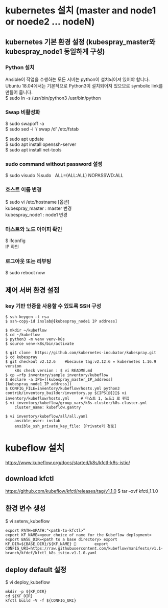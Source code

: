 # kubernetes 설치 (master and node1 or noede2 ... nodeN)
## kubernetes 기본 환경 설정 (kubespray_master와 kubespray_node1 동일하게 구성)

### Python 설치
Ansible이 작업을 수행하는 모든 서버는 python이 설치되어져 있어야 합니다. Ubuntu 18.04에서는 기본적으로 Python3이 설치되어져 있으므로 symbolic link를 만들어 줍니다.    
$ sudo ln -s /usr/bin/python3 /usr/bin/python    

### Swap 비활성화    
$ sudo swapoff -a    
$ sudo sed -i '/ swap /d' /etc/fstab    

$ sudo apt update    
$ sudo apt install openssh-server     
$ sudo apt install net-tools      

### sudo command without password 설정
$ sudo visudo 
   %sudo   ALL=(ALL:ALL) NOPASSWD:ALL     

### 호스트 이름 변경 
$ sudo vi /etc/hostname [옵션]      
    kubespray_master : master 변경      
    kubespray_node1 : node1 변경       
### 마스트와 노드 아이피 확인 
$ ifconfig      
    IP 확인       
### 로그아웃 또는 리부팅 
$ sudo reboot now 

## 제어 서버 환경 설정
### key 기반 인증을 사용할 수 있도록 SSH 구성    
```
$ ssh-keygen –t rsa 
$ ssh-copy-id inslab@[kubespray_node1 IP address]

$ mkdir ~/kubeflow
$ cd ~/kubeflow
$ python3 -m venv venv-k8s
$ source venv-k8s/bin/activate

$ git clone  https://github.com/kubernetes-incubator/kubespray.git
$ cd kubespray 
$ git checkout v2.12.6    #because tag:v2.12.6 = kubernetes 1.16.9 version
    k8s check version : $ vi README.md 
$ cp –rfp inventory/sample inventory/kubeflow
$ declare -a IPS=([kubespray_master_IP_address] [kubespray_node1_IP_address]) 
$ CONFIG_FILE=inventory/kubeflow/hosts.yml python3 contrib/inventory_builder/inventory.py ${IPS[@]}$ vi inventory/kubeflow/hosts.yml     # 마스트 1, 노드1 로 편집 
$ vi inventory/kubeflow/group_vars/k8s-cluster/k8s-cluster.yml
    cluster_name: kubeflow.gantry

$ vi inventory/kubeflow/all/all.yaml
    ansible_user: inslab
    ansible_ssh_private_key_file: [Private키 경로] 
```


# kubeflow 설치 
https://www.kubeflow.org/docs/started/k8s/kfctl-k8s-istio/ 

##  download kfctl
https://github.com/kubeflow/kfctl/releases/tag/v1.1.0
$ tar –xvf kfctl_1.1.0

## 환경 변수 생성
$ vi setenv_kubeflow 
```
export PATH=$PATH:"<path-to-kfctl>”
export KF_NAME=<your choice of name for the Kubeflow deployment>
export BASE_DIR=<path to a base directory> export KF_DIR=${BASE_DIR}/${KF_NAME}         export CONFIG_URI=https://raw.githubusercontent.com/kubeflow/manifests/v1.1-branch/kfdef/kfctl_k8s_istio.v1.1.0.yaml
 ```


## deploy default 설정 
$ vi deploy_kubeflow
```
mkdir -p ${KF_DIR} 
cd ${KF_DIR}
kfctl build -V -f ${CONFIG_URI}
```
